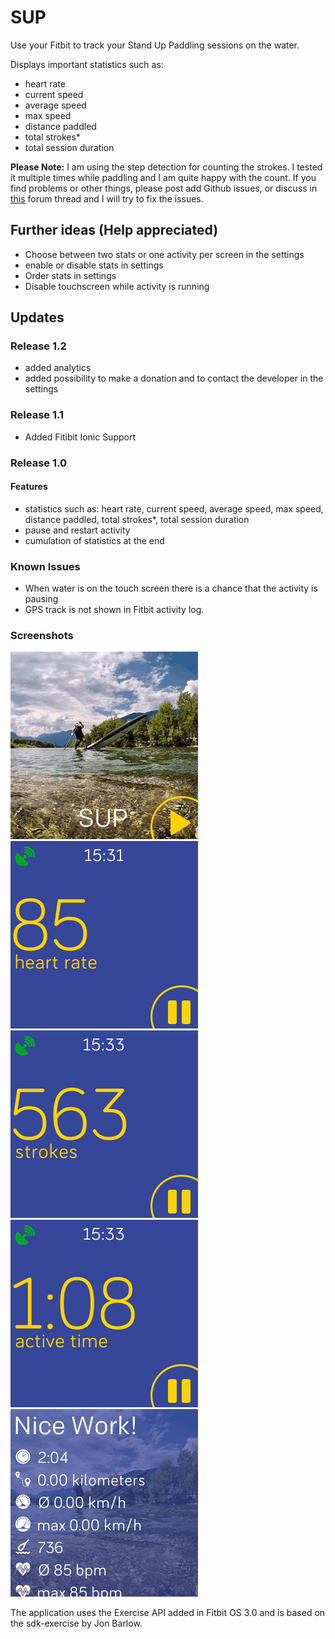 # SUP

Use your Fitbit to track your Stand Up Paddling sessions on the water.

Displays important statistics such as:
- heart rate
- current speed
- average speed
- max speed
- distance paddled
- total strokes*
- total session duration

**Please Note:**
I am using the step detection for counting the strokes. I tested it multiple times while paddling and I am quite happy with the count.
If you find problems or other things, please post add Github issues, or discuss in [this](https://community.fitbit.com/t5/Fitbit-App-Gallery/SUP-Support/m-p/3169975#M7201) forum thread and I will try to fix the issues.

## Further ideas (Help appreciated)
- Choose between two stats or one activity per screen in the settings
- enable or disable stats in settings
- Order stats in settings
- Disable touchscreen while activity is running

## Updates
### Release 1.2
- added analytics
- added possibility to make a donation and to contact the developer in the settings

### Release 1.1
- Added Fitibit Ionic Support

### Release 1.0
#### Features
- statistics such as: heart rate, current speed, average speed, max speed, distance paddled, total strokes*, total session duration
- pause and restart activity
- cumulation of statistics at the end

### Known Issues
- When water is on the touch screen there is a chance that the activity is pausing
- GPS track is not shown in Fitbit activity log.

### Screenshots
![screenshot](/screenshots/versa-1.png)
![screenshot](/screenshots/versa-2.png)
![screenshot](/screenshots/versa-3.png)
![screenshot](/screenshots/versa-4.png)
![screenshot](/screenshots/versa-5.png)

The application uses the Exercise API added in Fitbit OS 3.0 and is based on the sdk-exercise by Jon Barlow.
